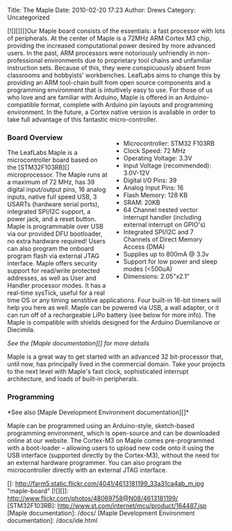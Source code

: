 Title: The Maple
Date: 2010-02-20 17:23
Author: Drews
Category: Uncategorized

[![][]][]Our Maple board consists of the essentials: a fast processor
with lots of peripherals. At the center of Maple is a 72MHz ARM Cortex
M3 chip, providing the increased computational power desired by more
advanced users. In the past, ARM processors were notoriously unfriendly
in non-professional environments due to proprietary tool chains and
unfamiliar instruction sets. Because of this, they were conspicuously
absent from classrooms and hobbyists' workbenches. LeafLabs aims to
change this by providing an ARM tool-chain built from open source
components and a programming environment that is intuitively easy to
use. For those of us who love and are familiar with Arduino, Maple is
offered in an Arduino-compatible format, complete with Arduino pin
layouts and programming environment. In the future, a Cortex native
version is available in order to take full advantage of this fantastic
micro-controller.

<div class="box" style="float: right; width: 250px; margin: 10px;">
</p>

-   Microcontroller: STM32 F103RB
-   Clock Speed: 72 MHz
-   Operating Voltage: 3.3V
-   Input Voltage (recommended): 3.0V-12V
-   Digital I/O Pins: 39
-   Analog Input Pins: 16
-   Flash Memory: 128 KB
-   SRAM: 20KB
-   64 Channel nested vector interrupt handler (including external
    interrupt on GPIO's)
-   Integrated SPI/I2C and 7 Channels of Direct Memory Access (DMA)
-   Supplies up to 800mA @ 3.3v
-   Support for low power and sleep modes (\<500uA)
-   Dimensions: 2.05"x2.1"

</p>
<p>
</div>
</p>

### Board Overview

</p>
The LeafLabs Maple is a microcontroller board based on
the [STM32F103RB][] microprocessor. The Maple runs at a maximum of 72
MHz, has 39 digital input/output pins, 16 analog inputs, native full
speed USB, 3 USARTs (hardware serial ports), integrated SPI/I2C support,
a power jack, and a reset button. Maple is programmable over USB via our
provided DFU bootloader, no extra hardware required! Users can also
program the onboard program flash via external JTAG interface. Maple
offers security support for read/write protected addresses, as well as
User and Handler processor modes. It has a real-time sysTick, useful for
a real time OS or any timing senstitive applications. Four built-in
16-bit timers will help you here as well. Maple can be powered via USB,
a wall adapter, or it can run off of a rechargeable LiPo battery (see
below for more info). The Maple is compatible with shields designed for
the Arduino Duemilanove or Diecimila.

*See the [Maple documentation][] for more details*

Maple is a great way to get started with an advanced 32 bit-processor
that, until now, has principally lived in the commercial domain. Take
your projects to the next level with Maple's fast clock, sophisticated
interrupt architecture, and loads of built-in peripherals.

### Programming

</p>
*See also [Maple Development Environment documentation][]*

Maple can be programmed using an Arduino-style, sketch-based programming
environment, which is open-source and can be downloaded online at our
website. The Cortex-M3 on Maple comes pre-programmed with a boot-loader
– allowing users to upload new code onto it using the USB interface
(supported directly by the Cortex-M3), without the need for an external
hardware programmer. You can also program the microcontroller directly
with an external JTAG interface.

  []: http://farm5.static.flickr.com/4041/4613181199_33a31ca4ab_m.jpg
    "maple-board"
  [![][]]: http://www.flickr.com/photos/48069758@N08/4613181199/
  [STM32F103RB]: http://www.st.com/internet/mcu/product/164487.jsp
  [Maple documentation]: /docs/
  [Maple Development Environment documentation]: /docs/ide.html

